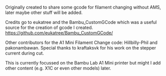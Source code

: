 Originally created to share some gcode for filament changing without AMS, later maybe other stuff will be added.

Credits go to eukatree and the Bambu_CustomGCode which was a useful source for the creation of gcode I created.
https://github.com/eukatree/Bambu_CustomGCode/

Other contributors for the A1 Mini Filament Change code: Hillbilly-Phil and pakonambawan. Special thanks to kraftaksvk for his work on the stepper current during cut.



This is currently focussed on the Bambu Lab A1 Mini printer but might I add other content (e.g. X1C or even other models) later.
